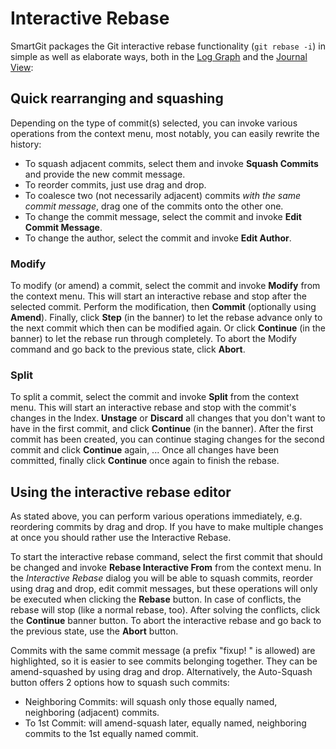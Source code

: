 # Interactive Rebase

SmartGit packages the Git interactive rebase functionality (`git rebase -i`) in simple as well as elaborate ways,
both in the [Log Graph](Log.md) and the [Journal View](Journal-View.md):

## Quick rearranging and squashing

Depending on the type of commit(s) selected, you can invoke various
operations from the context menu, most notably, you can easily rewrite
the history:

- To squash adjacent commits, select them and invoke **Squash Commits** and provide the new commit message.
- To reorder commits, just use drag and drop.
- To coalesce two (not necessarily adjacent) commits *with the same commit message*, drag one of the commits onto the other one.
- To change the commit message, select the commit and invoke **Edit Commit Message**.
- To change the author, select the commit and invoke **Edit Author**.

### Modify

To modify (or amend) a commit, select the commit and invoke **Modify** from the context menu.
This will start an interactive rebase and stop after the selected commit.
Perform the modification, then **Commit** (optionally using **Amend**).
Finally, click **Step** (in the banner) to let the rebase advance only to the next commit which then can be modified again.
Or click **Continue** (in the banner) to let the rebase run through completely.
To abort the Modify command and go back to the previous state, click **Abort**.

### Split

To split a commit, select the commit and invoke **Split** from the context menu.
This will start an interactive rebase and stop with the commit's changes in the Index.
**Unstage** or **Discard** all changes that you don't want to have in the first commit, and click **Continue** (in the banner).
After the first commit has been created, you can continue staging changes for the second commit and click **Continue** again, ...
Once all changes have been committed, finally click **Continue** once again to finish the rebase.

## Using the interactive rebase editor

As stated above, you can perform various operations immediately, e.g. reordering commits by drag and drop.
If you have to make multiple changes at once you should rather use the Interactive Rebase.

To start the interactive rebase command, select the first commit that should be changed and invoke **Rebase Interactive From** from the context menu.
In the *Interactive Rebase* dialog you will
be able to squash commits, reorder using drag and drop, edit commit messages,
but these operations will only be executed when clicking the **Rebase** button. In case of
conflicts, the rebase will stop (like a normal rebase, too). After
solving the conflicts, click the **Continue** banner button.
To abort the interactive rebase and go back to the previous state,
use the **Abort** button.

Commits with the same commit message (a prefix "fixup! " is allowed) are
highlighted, so it is easier to see commits belonging together. They can
be amend-squashed by using drag and drop. Alternatively, the Auto-Squash
button offers 2 options how to squash such commits:

-   Neighboring Commits: will squash only those equally named,
    neighboring (adjacent) commits.
-   To 1st Commit: will amend-squash later, equally named, neighboring
    commits to the 1st equally named commit.
